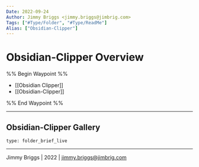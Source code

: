 ```yaml
---
Date: 2022-09-24
Author: Jimmy Briggs <jimmy.briggs@jimbrig.com>
Tags: ["#Type/Folder", "#Type/ReadMe"]
Alias: ["Obsidian-Clipper"]
---
```


# Obsidian-Clipper Overview

%% Begin Waypoint %%
- [[Obsidian Clipper]]
- [[Obsidian-Clipper]]

%% End Waypoint %%

***

## Obsidian-Clipper Gallery

 
```ccard
type: folder_brief_live
```
 

***

Jimmy Briggs | 2022 | <jimmy.briggs@jimbrig.com>



